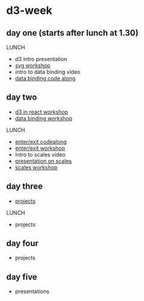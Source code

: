 # d3-week

## day one (starts after lunch at 1.30)

LUNCH

- d3 intro presentation
- [svg workshop](https://github.com/eadehemingway/d3-svg-workshop)
- intro to data binding video
- [data binding code along](https://github.com/eadehemingway/d3-data-binding-codealong)


## day two

- [d3 in react workshop](https://github.com/eadehemingway/d3-in-react)
- [data binding workshop](https://github.com/eadehemingway/d3-data-binding-workshop)

LUNCH

- [enter/exit codealong](https://github.com/eadehemingway/d3-enter-exit-codealong)
- [enter/exit workshop](https://github.com/eadehemingway/d3-enter-exit-workshop)
- intro to scales video
- [presentation on scales](https://github.com/eadehemingway/d3-week/blob/master/scales-intro.md)
- [scales workshop](https://github.com/eadehemingway/d3-scales-workshop)


## day three
- [projects](https://github.com/eadehemingway/d3-week/blob/master/projects.md)

LUNCH 

- projects

## day four

- projects

## day five 

- presentations 



